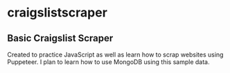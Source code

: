 # craigslistscraper
Basic Craigslist Scraper
------------------------

Created to practice JavaScript as well as learn how to scrap websites using Puppeteer. I plan to learn how to use MongoDB using this sample data.
